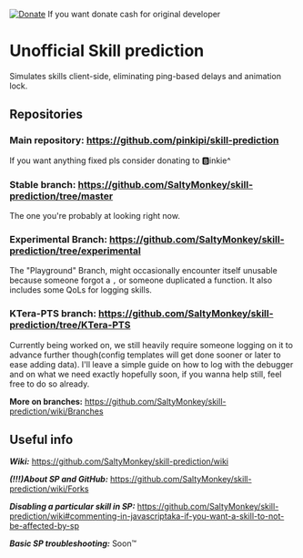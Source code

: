 [![Donate](https://img.shields.io/badge/Donate-PayPal-ff69b4.svg)](https://www.paypal.com/cgi-bin/webscr?cmd=_donations&business=5MTKARBK2CNG8&lc=US&item_name=Pinkie%27s%20TERA%20Mods&currency_code=USD) If you want donate cash for original developer 
# **Unofficial Skill prediction**
Simulates skills client-side, eliminating ping-based delays and animation lock.


## Repositories

### **Main repository:** https://github.com/pinkipi/skill-prediction

If you want anything fixed pls consider donating to :b:inkie^


### **Stable branch:** https://github.com/SaltyMonkey/skill-prediction/tree/master

The one you're probably at looking right now.


### **Experimental Branch:** https://github.com/SaltyMonkey/skill-prediction/tree/experimental

The "Playground" Branch, might occasionally encounter itself unusable because someone forgot a `,` or someone duplicated a function.
It also includes some QoLs for logging skills.


### **KTera-PTS branch:** https://github.com/SaltyMonkey/skill-prediction/tree/KTera-PTS

Currently being worked on, we still heavily require someone logging on it to advance further though(config templates will get done sooner or later to ease adding data). I'll leave a simple guide on how to log with the debugger and on what we need exactly hopefully soon, if you wanna help still, feel free to do so already.


**More on branches:** https://github.com/SaltyMonkey/skill-prediction/wiki/Branches


## Useful info

***Wiki:*** https://github.com/SaltyMonkey/skill-prediction/wiki

***(!!!)About SP and GitHub:*** https://github.com/SaltyMonkey/skill-prediction/wiki/Forks

***Disabling a particular skill in SP:*** https://github.com/SaltyMonkey/skill-prediction/wiki#commenting-in-javascriptaka-if-you-want-a-skill-to-not-be-affected-by-sp

***Basic SP troubleshooting:*** Soon™
